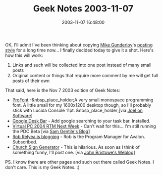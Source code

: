 ﻿---
layout: post
title: "Geek Notes 2003-11-07"
comments: false
date: 2003-11-07 16:48:00
categories:
 - Technology
subtext-id: 37ac8d32-cd6c-4d76-914d-37476001ff53
alias: /blog/Geek-Notes-2003-11-07.aspx
---


OK, I'll admit I've been thinking about copying [Mike Gunderloy](http://www.larkware.com/)'s [posting style](http://www.larkware.com/Articles/TheDailyGrind220.html) for a long time now... I finally decided today to give it a shot. Here's how this will work:

  1. Links and such will be collected into one post instead of many small posts 
  2. Original content or things that require more comment by me will get full posts of their own

That said, here is the Nov 7 2003 edition of Geek Notes:

  * [ProFont](http://www.tobias-jung.de/seekingprofont/) -&nbsp_place_holder;A very small monospace programming font. A little small for my 1600x1200 desktop though, so I'll probably stick with Lucida Console 11pt. &nbsp_place_holder;[via [Joel on Software](http://www.joelonsoftware.com/items/2003/11/06.html)] 
  * [Google Desk Bar](http://toolbar.google.com/deskbar/) - Add google searching to your task bar. Installed. 
  * [Virtual PC 2004 RTM Next Week](http://bink.nu/DesktopModules/ArticleDetail.aspx?ArticleID=414) - Can't wait for this... I'm still running the PDC Beta [via [Sam Gentile's Blog](http://samgentile.com/blog/posts/10574.aspx)] 
  * [Rob Relyea is blogging](http://longhornblogs.com/rrelyea/) - Rob is the Program Manager for Avalon. Subscribed. 
  * [Church Sign Generator](http://www.aboyandhiscomputer.com/churchsigngenerator/) - This is hilarious. As soon as I think of something funny, I'll post one. [via [John Bristowe's Weblog](http://www.bristowe.com/blog/PermaLink.aspx?guid=086b9915-14cd-4e9e-8ca8-80710c74abb3)]

PS. I know there are other pages and such out there called Geek Notes. I don't care. This is my Geek Notes. :)
